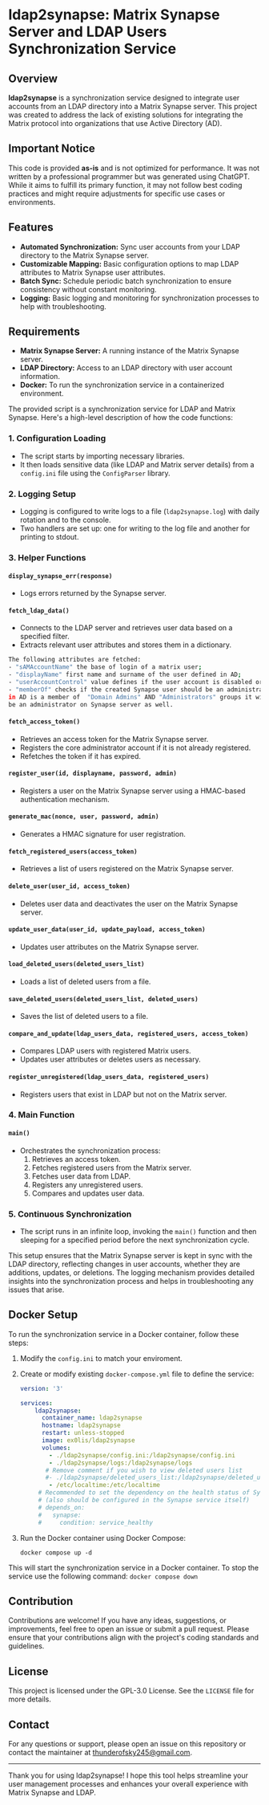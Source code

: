 # ldap2synapse: Matrix Synapse Server and LDAP Users Synchronization Service
## Overview

**ldap2synapse** is a synchronization service designed to integrate user accounts from an LDAP directory into a Matrix Synapse server. This project was created to address the lack of existing solutions for integrating the Matrix protocol into organizations that use Active Directory (AD).

## Important Notice

This code is provided **as-is** and is not optimized for performance. It was not written by a professional programmer but was generated using ChatGPT. While it aims to fulfill its primary function, it may not follow best coding practices and might require adjustments for specific use cases or environments.

## Features

- **Automated Synchronization:** Sync user accounts from your LDAP directory to the Matrix Synapse server.
- **Customizable Mapping:** Basic configuration options to map LDAP attributes to Matrix Synapse user attributes.
- **Batch Sync:** Schedule periodic batch synchronization to ensure consistency without constant monitoring.
- **Logging:** Basic logging and monitoring for synchronization processes to help with troubleshooting.

## Requirements

- **Matrix Synapse Server:** A running instance of the Matrix Synapse server.
- **LDAP Directory:** Access to an LDAP directory with user account information.
- **Docker:** To run the synchronization service in a containerized environment.

The provided script is a synchronization service for LDAP and Matrix Synapse. Here's a high-level description of how the code functions:

### 1. **Configuration Loading**
- The script starts by importing necessary libraries.
- It then loads sensitive data (like LDAP and Matrix server details) from a `config.ini` file using the `ConfigParser` library.

### 2. **Logging Setup**
- Logging is configured to write logs to a file (`ldap2synapse.log`) with daily rotation and to the console.
- Two handlers are set up: one for writing to the log file and another for printing to stdout.

### 3. **Helper Functions**

#### `display_synapse_err(response)`
- Logs errors returned by the Synapse server.

#### `fetch_ldap_data()`
- Connects to the LDAP server and retrieves user data based on a specified filter.
- Extracts relevant user attributes and stores them in a dictionary.
```sh
The following attributes are fetched:
- "sAMAccountName" the base of login of a matrix user;
- "displayName" first name and surname of the user defined in AD;
- "userAccountControl" value defines if the user account is disabled or not;
- "memberOf" checks if the created Synapse user should be an administrator or not: if the user
in AD is a member of  "Domain Admins" AND "Administrators" groups it will
be an administrator on Synapse server as well.
```
#### `fetch_access_token()`
- Retrieves an access token for the Matrix Synapse server.
- Registers the core administrator account if it is not already registered.
- Refetches the token if it has expired.

#### `register_user(id, displayname, password, admin)`
- Registers a user on the Matrix Synapse server using a HMAC-based authentication mechanism.

#### `generate_mac(nonce, user, password, admin)`
- Generates a HMAC signature for user registration.

#### `fetch_registered_users(access_token)`
- Retrieves a list of users registered on the Matrix Synapse server.

#### `delete_user(user_id, access_token)`
- Deletes user data and deactivates the user on the Matrix Synapse server.

#### `update_user_data(user_id, update_payload, access_token)`
- Updates user attributes on the Matrix Synapse server.

#### `load_deleted_users(deleted_users_list)`
- Loads a list of deleted users from a file.

#### `save_deleted_users(deleted_users_list, deleted_users)`
- Saves the list of deleted users to a file.

#### `compare_and_update(ldap_users_data, registered_users, access_token)`
- Compares LDAP users with registered Matrix users.
- Updates user attributes or deletes users as necessary.

#### `register_unregistered(ldap_users_data, registered_users)`
- Registers users that exist in LDAP but not on the Matrix server.

### 4. **Main Function**

#### `main()`
- Orchestrates the synchronization process:
  1. Retrieves an access token.
  2. Fetches registered users from the Matrix server.
  3. Fetches user data from LDAP.
  4. Registers any unregistered users.
  5. Compares and updates user data.

### 5. **Continuous Synchronization**

- The script runs in an infinite loop, invoking the `main()` function and then sleeping for a specified period before the next synchronization cycle.

This setup ensures that the Matrix Synapse server is kept in sync with the LDAP directory, reflecting changes in user accounts, whether they are additions, updates, or deletions. The logging mechanism provides detailed insights into the synchronization process and helps in troubleshooting any issues that arise.

## Docker Setup

To run the synchronization service in a Docker container, follow these steps:

1. Modify the `config.ini` to match your enviroment.
2. Create or modify existing `docker-compose.yml` file to define the service:
    ```yaml
    version: '3'

    services:
        ldap2synapse:
          container_name: ldap2synapse
          hostname: ldap2synapse
          restart: unless-stopped
          image: ex0lis/ldap2synapse
          volumes:
            - ./ldap2synapse/config.ini:/ldap2synapse/config.ini
            - ./ldap2synapse/logs:/ldap2synapse/logs
           # Remove comment if you wish to view deleted users list
           #- ./ldap2synapse/deleted_users_list:/ldap2synapse/deleted_users_list
            - /etc/localtime:/etc/localtime
         # Recommended to set the dependency on the health status of Synapse instance
         # (also should be configured in the Synapse service itself) 
         # depends_on:
         #   synapse:
         #     condition: service_healthy
    ```

3. Run the Docker container using Docker Compose:
    ```
    docker compose up -d
    ```

This will start the synchronization service in a Docker container.
To stop the service use the following command:
    ```
    docker compose down
    ```
## Contribution

Contributions are welcome! If you have any ideas, suggestions, or improvements, feel free to open an issue or submit a pull request. Please ensure that your contributions align with the project's coding standards and guidelines.

## License

This project is licensed under the GPL-3.0 License. See the `LICENSE` file for more details.

## Contact

For any questions or support, please open an issue on this repository or contact the maintainer at thunderofsky245@gmail.com.

---

Thank you for using ldap2synapse! I hope this tool helps streamline your user management processes and enhances your overall experience with Matrix Synapse and LDAP.
